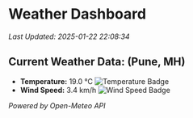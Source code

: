 
# Weather Dashboard

_Last Updated: 2025-01-22 22:08:34_

## Current Weather Data: (Pune, MH)
- **Temperature:** 19.0 °C ![Temperature Badge](https://img.shields.io/badge/Temperature-Low%20Temp-blue)
- **Wind Speed:** 3.4 km/h ![Wind Speed Badge](https://img.shields.io/badge/Wind%20Speed-Low%20Wind-blue)

*Powered by Open-Meteo API*
